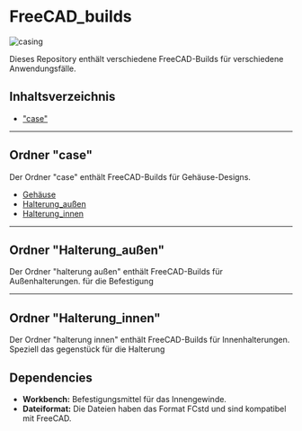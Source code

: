 # FreeCAD_builds

![casing](case/Gehäuse/case.png)
  


Dieses Repository enthält verschiedene FreeCAD-Builds für verschiedene Anwendungsfälle.

## Inhaltsverzeichnis

- ["case"](#ordner-case)

---

## Ordner "case"

Der Ordner "case" enthält FreeCAD-Builds für Gehäuse-Designs.
- [ Gehäuse](#ordner-Gehäuse)
- [ Halterung_außen](#ordner-halterung-außen)
- [ Halterung_innen](#ordner-halterung-innen)


---

## Ordner "Halterung_außen"

Der Ordner "halterung außen" enthält FreeCAD-Builds für Außenhalterungen.
für die Befestigung 

---

## Ordner "Halterung_innen"

Der Ordner "halterung innen" enthält FreeCAD-Builds für Innenhalterungen.
Speziell das gegenstück für die Halterung

## Dependencies

- **Workbench:** Befestigungsmittel für das Innengewinde.
- **Dateiformat:** Die Dateien haben das Format FCstd und sind kompatibel mit FreeCAD.




